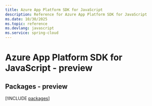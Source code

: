 ```yaml
---
title: Azure App Platform SDK for JavaScript
description: Reference for Azure App Platform SDK for JavaScript
ms.date: 10/30/2025
ms.topic: reference
ms.devlang: javascript
ms.service: spring-cloud
---
```

# Azure App Platform SDK for JavaScript - preview
## Packages - preview
[!INCLUDE [packages](app-platform-index.md)]
